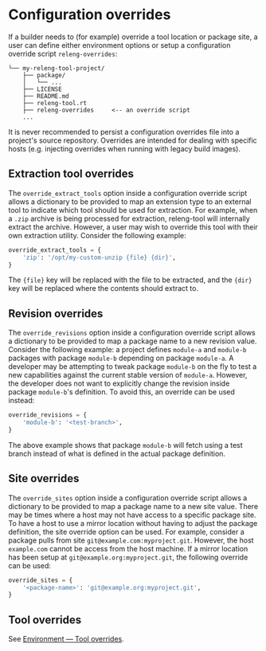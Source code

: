 # Configuration overrides

If a builder needs to (for example) override a tool location or package site, a
user can define either environment options or setup a configuration override
script `releng-overrides`:

```
└── my-releng-tool-project/
    ├── package/
    │   └── ...
    ├── LICENSE
    ├── README.md
    ├── releng-tool.rt
    ├── releng-overrides     <-- an override script
    ...
```

It is never recommended to persist a configuration overrides file into a
project's source repository. Overrides are intended for dealing with specific
hosts (e.g. injecting overrides when running with legacy build images).

## Extraction tool overrides

The `override_extract_tools` option inside a configuration override script
allows a dictionary to be provided to map an extension type to an external tool
to indicate which tool should be used for extraction. For example, when a
`.zip` archive is being processed for extraction, releng-tool will internally
extract the archive. However, a user may wish to override this tool with their
own extraction utility. Consider the following example:

```python
override_extract_tools = {
    'zip': '/opt/my-custom-unzip {file} {dir}',
}
```

The `{file}` key will be replaced with the file to be extracted, and the
`{dir}` key will be replaced where the contents should extract to.

## Revision overrides

The `override_revisions` option inside a configuration override script allows
a dictionary to be provided to map a package name to a new revision value.
Consider the following example: a project defines `module-a` and `module-b`
packages with package `module-b` depending on package `module-a`. A
developer may be attempting to tweak package `module-b` on the fly to test a
new capabilities against the current stable version of `module-a`. However,
the developer does not want to explicitly change the revision inside package
`module-b`'s definition. To avoid this, an override can be used instead:

```python
override_revisions = {
    'module-b': '<test-branch>',
}
```

The above example shows that package `module-b` will fetch using a test branch
instead of what is defined in the actual package definition.

## Site overrides

The `override_sites` option inside a configuration override script allows a
dictionary to be provided to map a package name to a new site value. There may
be times where a host may not have access to a specific package site. To have a
host to use a mirror location without having to adjust the package definition,
the site override option can be used. For example, consider a package pulls from
site `git@example.com:myproject.git`. However, the host `example.com` cannot
be access from the host machine. If a mirror location has been setup at
`git@example.org:myproject.git`, the following override can be used:

```python
override_sites = {
    '<package-name>': 'git@example.org:myproject.git',
}
```

## Tool overrides

See [Environment — Tool overrides](env-tool-overrides).
